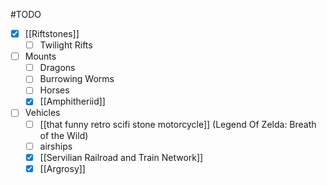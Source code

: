 #TODO 
- [x] [[Riftstones]]
	- [ ] Twilight Rifts
- [ ] Mounts
	- [ ] Dragons
	- [ ] Burrowing Worms
	- [ ] Horses
	- [x] [[Amphitheriid]]
- [ ] Vehicles
	- [ ] [[that funny retro scifi stone motorcycle]] (Legend Of Zelda: Breath of the Wild)
	- [ ] airships 
	- [x] [[Servilian Railroad and Train Network]]
	- [x] [[Argrosy]]